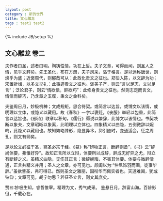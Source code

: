 ```yaml
---
layout: post
category : 新的世界
title: 文心雕龙
tags : test1 test2
---
```

{% include JB/setup %}

## 文心雕龙 卷二
 夫作者曰圣，述者曰明。陶铸性情，功在上哲。夫子文章，可得而闻，则圣人之情，见乎文辞矣。先王圣化，布在方册，夫子风采，溢于格言。是以远称唐世，则焕乎为盛；近褒周代，则郁哉可从：此政化贵文之征也。郑伯入陈，以文辞为功；宋置折俎，以多文举礼：此事迹贵文之征也。褒美子产，则云“言以足志，文以足言”；泛论君子，则云“情欲信，辞欲巧”：此修身贵文之征也。然则志足而言文，情信而辞巧，乃含章之玉牒，秉文之金科矣。

   夫鉴周日月，妙极机神；文成规矩，思合符契。或简言以达旨，或博文以该情，或明理以立体，或隐义以藏用。故《春秋》一字以褒贬，《丧服》举轻以包重，此简言以达旨也。《邠诗》联章以积句，《儒行》缛说以繁辞，此博文以该情也。书契决断以象夬，文章昭晰以象离，此明理以立体也。四象精义以曲隐，五例微辞以婉晦，此隐义以藏用也。故知繁略殊形，隐显异术，抑引随时，变通适会，征之周孔，则文有师矣。

   是以论文必征于圣，窥圣必宗于经。《易》称“辨物正言，断辞则备”，《书》云“辞尚体要，弗惟好异”。故知正言所以立辩，体要所以成辞，辞成无好异之尤，辩立有断辞之义。虽精义曲隐，无伤其正言；微辞婉晦，不害其体要。体要与微辞偕通，正言共精义并用；圣人之文章，亦可见也。颜阖以为∶“仲尼饰羽而画，徒事华辞。”虽欲訾圣，弗可得已。然则圣文之雅丽，固衔华而佩实者也。天道难闻，犹或钻仰；文章可见，胡宁勿思？若征圣立言，则文其庶矣。

   赞曰∶妙极生知，睿哲惟宰。精理为文，秀气成采。
         鉴悬日月，辞富山海。百龄影徂，千载心在。